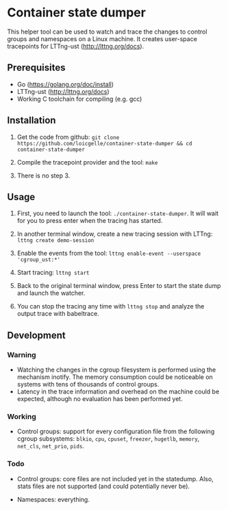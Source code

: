# Container state dumper

This helper tool can be used to watch and trace the changes to control groups and namespaces on a Linux machine. It creates user-space tracepoints for LTTng-ust (http://lttng.org/docs).

## Prerequisites

- Go (https://golang.org/doc/install)
- LTTng-ust (http://lttng.org/docs)
- Working C toolchain for compiling (e.g. gcc)

## Installation

1. Get the code from github: `git clone https://github.com/loicgelle/container-state-dumper && cd container-state-dumper`

2. Compile the tracepoint provider and the tool: `make`

3. There is no step 3.

## Usage

1. First, you need to launch the tool: `./container-state-dumper`. It will wait for you to press enter when the tracing has started.

2. In another terminal window, create a new tracing session with LTTng: `lttng create demo-session`

3. Enable the events from the tool: `lttng enable-event --userspace 'cgroup_ust:*'`

4. Start tracing: `lttng start`

5. Back to the original terminal window, press Enter to start the state dump and launch the watcher.

6. You can stop the tracing any time with `lttng stop` and analyze the output trace with babeltrace.

## Development

### Warning

- Watching the changes in the cgroup filesystem is performed using the mechanism inotify. The memory consumption could be noticeable on systems with tens of thousands of control groups.
- Latency in the trace information and overhead on the machine could be expected, although no evaluation has been performed yet.

### Working

- Control groups: support for every configuration file from the following cgroup subsystems: `blkio`, `cpu`, `cpuset`, `freezer`, `hugetlb`, `memory`, `net_cls`, `net_prio`, `pids`.

### Todo

- Control groups: core files are not included yet in the statedump. Also, stats files are not supported (and could potentially never be).

- Namespaces: everything.
